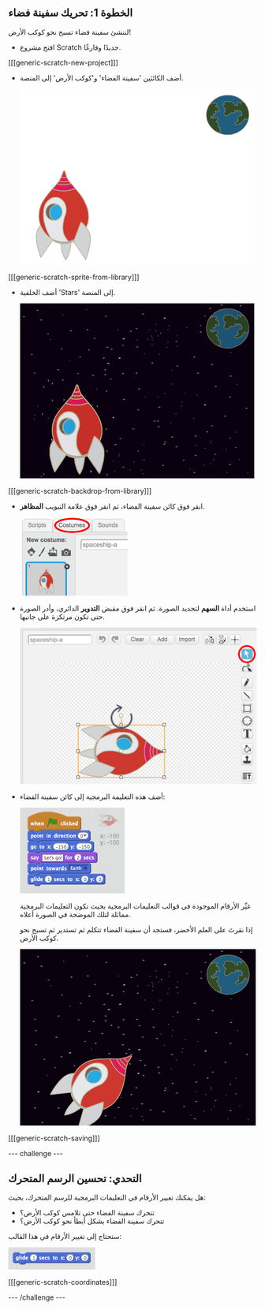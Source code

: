 ## الخطوة 1: تحريك سفينة فضاء

لننشئ سفينة فضاء تسبح نحو كوكب الأرض!

+ افتح مشروع Scratch جديدًا وفارغًا.

[[[generic-scratch-new-project]]]

+ أضف الكائنَين 'سفينة الفضاء' و'كوكب الأرض' إلى المنصة.

    ![Spaceship and Earth sprites](images/space-sprites.png)

[[[generic-scratch-sprite-from-library]]]

+ أضف الخلفية 'Stars' إلى المنصة.

    ![A space backdrop](images/space-backdrop.png)

[[[generic-scratch-backdrop-from-library]]]

+ انقر فوق كائن سفينة الفضاء، ثم انقر فوق علامة التبويب **المظاهر**.

	![Sprite costume](images/space-costume.png)

+ استخدم أداة **السهم** لتحديد الصورة. ثم انقر فوق مقبض **التدوير** الدائري، وأدر الصورة حتى تكون مرتكزة على جانبها.

    ![Rotating a costume](images/space-rotate.png)

+ أضف هذه التعليمة البرمجية إلى كائن سفينة الفضاء:

    ![Spaceship code](images/space-animate.png)

    غيِّر الأرقام الموجودة في قوالب التعليمات البرمجية بحيث تكون التعليمات البرمجية مماثلة لتلك الموضحة في الصورة أعلاه.

    إذا نقرتَ على العلم الأخضر، فستجد أن سفينة الفضاء تتكلم ثم تستدير ثم تسبح نحو كوكب الأرض.

    ![Testing a spaceship animation](images/space-animate-stage.png)

[[[generic-scratch-saving]]]

--- challenge ---
## التحدي: تحسين الرسم المتحرك
هل يمكنك تغيير الأرقام في التعليمات البرمجية للرسم المتحرك، بحيث:

+ تتحرك سفينة الفضاء حتى تلامس كوكب الأرض؟
+ تتحرك سفينة الفضاء بشكل أبطأ نحو كوكب الأرض؟

ستحتاج إلى تغيير الأرقام في هذا القالب:

![Glide block](images/space-glide.png)

[[[generic-scratch-coordinates]]]

--- /challenge ---
